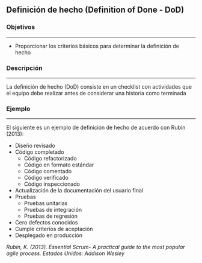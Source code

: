 
## Definición de hecho (Definition of Done - DoD)

### Objetivos

---
* Proporcionar los criterios básicos para determinar la definición de hecho


### Descripción 
---
La definición de hecho (DoD) consiste en un checklist con actividades que el equipo debe realizar antes de considerar una historia como terminada


### Ejemplo
---
El siguiente es un ejemplo de definición de hecho de acuerdo con Rubin (2013):

- Diseño revisado
- Código completado
  - Código refactorizado
  - Código en formato estándar
  - Código comentado
  - Código verificado
  - Código inspeccionado
- Actualización de la documentación del usuario final
- Pruebas
  - Pruebas unitarias
  - Pruebas de integración
  - Pruebas de regresión
- Cero defectos conocidos
- Cumple criterios de aceptación
- Desplegado en producción



*Rubin, K. (2013). Essential Scrum- A practical guide to the most popular agile process. Estados Unidos: Addison Wesley*
